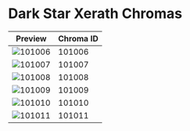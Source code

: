 # Dark Star Xerath Chromas

| Preview | Chroma ID |
|---------|-----------|
| ![101006](https://raw.communitydragon.org/latest/plugins/rcp-be-lol-game-data/global/default/v1/champion-chroma-images/101/101006.png) | 101006 |
| ![101007](https://raw.communitydragon.org/latest/plugins/rcp-be-lol-game-data/global/default/v1/champion-chroma-images/101/101007.png) | 101007 |
| ![101008](https://raw.communitydragon.org/latest/plugins/rcp-be-lol-game-data/global/default/v1/champion-chroma-images/101/101008.png) | 101008 |
| ![101009](https://raw.communitydragon.org/latest/plugins/rcp-be-lol-game-data/global/default/v1/champion-chroma-images/101/101009.png) | 101009 |
| ![101010](https://raw.communitydragon.org/latest/plugins/rcp-be-lol-game-data/global/default/v1/champion-chroma-images/101/101010.png) | 101010 |
| ![101011](https://raw.communitydragon.org/latest/plugins/rcp-be-lol-game-data/global/default/v1/champion-chroma-images/101/101011.png) | 101011 |